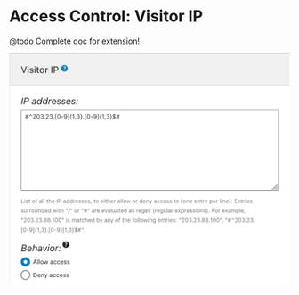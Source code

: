 # Access Control: Visitor IP

@todo Complete doc for extension!

![Sample pic](../../images/sample-acl-rule-visitor-ip-block.png)